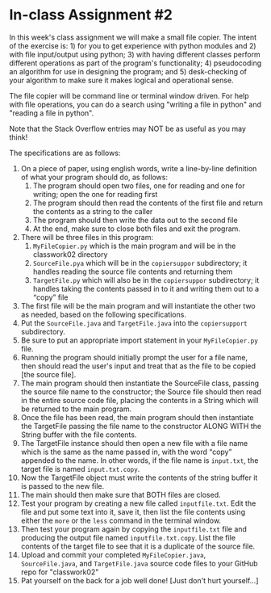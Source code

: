 # In-class Assignment #2

In this week's class assignment we will make a small file copier.
The intent of the exercise is: 1) for you to get experience with python modules and 2) with file input/output using python; 3) with having different classes perform different operations as part of the program's functionality; 4) pseudocoding an algorithm for use
in designing the program; and 5) desk-checking of your algorithm to make sure it makes logical and operational sense. 

The file copier will be command line or terminal window driven. For help with file operations, you can do a search 
using "writing a file in python" and "reading a file in python". 

Note that the Stack Overflow entries may NOT be as useful as you may think! 

The specifications are as follows:

1. On a piece of paper, using english words, write a line-by-line definition of what your program should do, as follows:
   1. The program should open two files, one for reading and one for writing; open the one for reading first
   1. The program should then read the contents of the first file and return the contents as a string to the caller
   1. The program should then write the data out to the second file
   1. At the end, make sure to close both files and exit the program.
1. There will be three files in this program:
   1. <code>MyFileCopier.py</code> which is the main program and will be in the classwork02 directory
   1. <code>SourceFile.pya</code> which will be in the <code>copiersuppor</code> subdirectory; it handles reading the source file contents and returning them
   1. <code>TargetFile.py</code> which will also be in the <code>copiersuppor</code> subdirectory; it handles taking the contents passed in to it and writing them out to a <q>copy</q> file
1. The first file will be the main program and will instantiate the other two as needed, based on the following 
   specifications.
1. Put the <code>SourceFile.java</code> and <code>TargetFile.java</code> into the <code>copiersupport</code> subdirectory.
1. Be sure to put an appropriate import statement in your <code>MyFileCopier.py</code> file.
1. Running the program should initially prompt the user for a file name, then should read the user's input and treat
   that as the file to be copied [the source file].
1. The main program should then instantiate the SourceFile class, passing the source file name to the constructor;
   the Source file should then read in the entire source code file, placing the contents in a String which will be 
   returned to the main program.
1. Once the file has been read, the main program should then instantiate the TargetFile passing the file name to 
   the constructor ALONG WITH the String buffer with the file contents.
1. The TargetFile instance should then open a new file with a file name which is the same as the name passed in, 
   with the word <q>copy</q> appended to the name. In other words, if the file name is <code>input.txt</code>, the target 
   file is named <code>input.txt.copy</code>.
1. Now the TargetFile object must write the contents of the string buffer it is passed to the new file.
1. The main should then make sure that BOTH files are closed.
1. Test your program by creating a new file called <code>inputfile.txt</code>. Edit the file and put some text 
   into it, save it, then list the file contents using either the <code>more</code> or the <code>less</code>
   command in the terminal window.
1. Then test your program again by copying the <code>inputfile.txt</code> file and producing the output file named 
   <code>inputfile.txt.copy</code>. List the file contents of the target file to see that it is a duplicate of the 
   source file.
1. Upload and commit your completed <code>MyFileCopier.java</code>, <code>SourceFile.java</code>, and 
   <code>TargetFile.java</code> source code files to your GitHub repo for "classwork02"
1. Pat yourself on the back for a job well done! [Just don't hurt yourself…]
